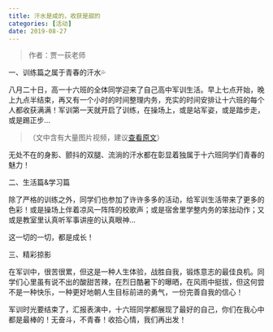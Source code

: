 ```yaml
---
title: 汗水是咸的，收获是甜的
categories: [活动]
date: 2019-08-27
---
```


> 作者：贾一荻老师

一、训练篇之属于青春的汗水💦

八月二十日，高一十六班的全体同学迎来了自己高中军训生活。早上七点开始，晚上九点半结束，再又有一个小时的时间整理内务，充实的时间安排让十六班的每个人都收获满满！军训第一天就开启了训练，在操场上，或是站军姿，或是踏步走，或是踢正步…

<!-- more -->

> （文中含有大量图片视频，建议[查看原文](https://www.meipian.cn/2ca197yk)）

无处不在的身影、颤抖的双腿、流淌的汗水都在彰显着独属于十六班同学们青春的魅力！

二、生活篇&学习篇

除了严格的训练之外，同学们也参加了许许多多的活动，给军训生活带来了更多的色彩！或是操场上伴着凉风一阵阵的校歌声；或是宿舍里学整内务的笨拙动作；又或是教室里认真听军事讲座的认真眼神…

这一切的一切，都是成长！

三、精彩掠影

在军训中，很苦很累，但这是一种人生体验，战胜自我，锻炼意志的最佳良机。同学们心里虽有说不出的酸甜苦辣，在烈日酷暑下的曝晒，在风雨中挺拔，但这何尝不是一种快乐，一种更好地朝人生目标前进的勇气，一份完善自我的信心！

军训时光要结束了，汇报表演中，十六班同学都展现了最好的自己，你们在我心中都是最棒的！无奋斗，不青春！收拾心情，我们再出发！